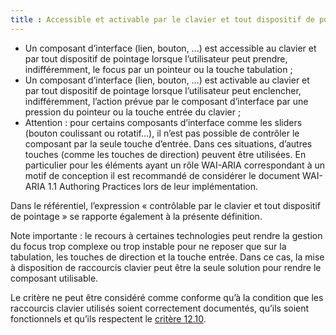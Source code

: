 ```yaml
---
title : Accessible et activable par le clavier et tout dispositif de pointage
---
```


* Un composant d’interface (lien, bouton, …) est accessible au clavier et par tout dispositif de pointage lorsque l’utilisateur peut prendre, indifféremment, le focus par un pointeur ou la touche tabulation ;
* Un composant d’interface (lien, bouton, …) est activable au clavier et par tout dispositif de pointage lorsque l’utilisateur peut enclencher, indifféremment, l’action prévue par le composant d’interface par une pression du pointeur ou la touche entrée du clavier ;
* Attention : pour certains composants d’interface comme les sliders (bouton coulissant ou rotatif…), il n’est pas possible de contrôler le composant par la seule touche d’entrée. Dans ces situations, d’autres touches (comme les touches de direction) peuvent être utilisées. En particulier pour les éléments ayant un rôle WAI-ARIA correspondant à un motif de conception il est recommandé de considérer le document WAI-ARIA 1.1 Authoring Practices lors de leur implémentation.

Dans le référentiel, l’expression « contrôlable par le clavier et tout dispositif de pointage » se rapporte également à la présente définition.

Note importante : le recours à certaines technologies peut rendre la gestion du focus trop complexe ou trop instable pour ne reposer que sur la tabulation, les touches de direction et la touche entrée. Dans ce cas, la mise à disposition de raccourcis clavier peut être la seule solution pour rendre le composant utilisable.

Le critère ne peut être considéré comme conforme qu’à la condition que les raccourcis clavier utilisés soient correctement documentés, qu’ils soient fonctionnels et qu’ils respectent le [critère 12.10](#12.10).